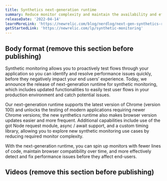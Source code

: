 ```yaml
---
title: Synthetics next-generation runtime 
summary: Reduce monitor complexity and maintain the availability and efficiency of synthetics tests with the new synthetics runtime.  
releaseDate: '2022-04-14'
learnMoreLink: 'https://newrelic.com/blog/nerdlog/next-gen-synthetics-runtime' 
getStartedLink: 'https://newrelic.com/lp/synthetic-monitoring'
---
```


## Body format (remove this section before publishing)

Synthetic monitoring allows you to proactively test flows through your application so you can identify and resolve performance issues quickly, before they negatively impact your end users’ experience. Today, we announce the release of next-generation runtime for synthetic monitoring, which includes updated functionalities to easily test user flows in your production environment and catch potential issues.

Our next-generation runtime supports the latest version of Chrome (version 100) and unlocks the testing of modern applications requiring newer Chrome versions; the new synthetics runtime also makes browser version updates easier and more frequent. Additional capabilities include use of the got Node request module, async / await support, and a custom timing library, allowing you to explore new synthetic monitoring use cases by reducing required monitor complexity. 

With the next-generation runtime, you can spin up monitors with fewer lines of code, maintain browser compatibility over time, and more effectively detect and fix performance issues before they affect end-users.


## Videos (remove this section before publishing)



